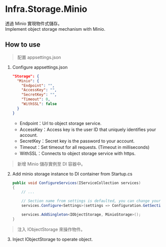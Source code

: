 # Infra.Storage.Minio

透過 Minio 實現物件式儲存。  
Implement object storage mechanism with Minio.

## How to use

> 配置 appsettings.json

1. Configure appsettings.json

    ```json
    "Storage": {
      "Minio": {
        "Endpoint": "",
        "AccessKey": "",
        "SecretKey": "",
        "Timeout": 0,
        "WithSSL": false
      }
    }
    ```

    - Endpoint：Url to object storage service.
    - AccessKey：Access key is the user ID that uniquely identifies your account.
    - SecretKey：Secret key is the password to your account.
    - Timeout：Set timeout for all requests. (Timeout in milliseconds)
    - WithSSL：Connects to object storage service with https.

> 新增 Minio 儲存實例至 DI 容器中。

2. Add minio storage instance to DI container from Startup.cs

    ```csharp
    public void ConfigureServices(IServiceCollection services)
    {
        // ...

        // Section name from settings is defaulted, you can change your prefer naming, but field structure must be the same!
        services.Configure<Settings>(settings => Configuration.GetSection(Settings.SectionName).Bind(settings));

        services.AddSingleton<IObjectStorage, MinioStorage>();
    }
    ```

> 注入 IObjectStorage 來操作物件。

3. Inject IObjectStorage to operate object.
